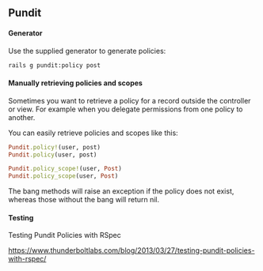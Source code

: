 ## Pundit

####  Generator

Use the supplied generator to generate policies:

``` sh
rails g pundit:policy post
```

#### Manually retrieving policies and scopes

Sometimes you want to retrieve a policy for a record outside the controller or view. For example when you delegate permissions from one policy to another.

You can easily retrieve policies and scopes like this:

``` ruby
Pundit.policy!(user, post)
Pundit.policy(user, post)

Pundit.policy_scope!(user, Post)
Pundit.policy_scope(user, Post)
```

The bang methods will raise an exception if the policy does not exist, whereas those without the bang will return nil.


#### Testing

Testing Pundit Policies with RSpec

https://www.thunderboltlabs.com/blog/2013/03/27/testing-pundit-policies-with-rspec/

